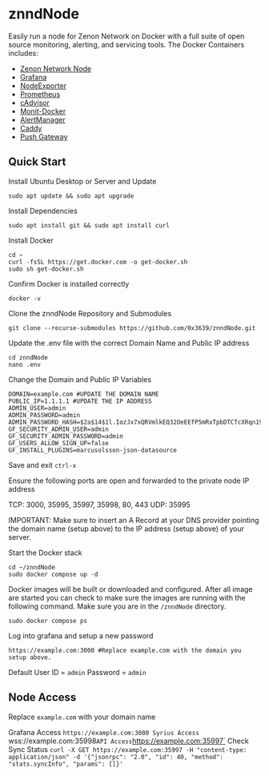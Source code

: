 # znndNode

Easily run a node for Zenon Network on Docker with a full suite of open source monitoring, alerting, and servicing tools. The Docker Containers includes:
* [Zenon Network Node](https://github.com/zenon-network/go-zenon)
* [Grafana](http://grafana.org/)
* [NodeExporter](https://github.com/prometheus/node_exporter)
* [Prometheus](https://prometheus.io/)
* [cAdvisor](https://github.com/google/cadvisor)
* [Monit-Docker](https://github.com/decryptus/monit-docker)
* [AlertManager](https://github.com/prometheus/alertmanager)
* [Caddy](https://hub.docker.com/_/caddy)
* [Push Gateway](https://prometheus.io/docs/practices/pushing/)

## Quick Start

Install Ubuntu Desktop or Server and Update
```
sudo apt update && sudo apt upgrade
```

Install Dependencies
```
sudo apt install git && sudo apt install curl
```

Install Docker
```
cd ~
curl -fsSL https://get.docker.com -o get-docker.sh
sudo sh get-docker.sh
```

Confirm Docker is installed correctly
```
docker -v
```

Clone the znndNode Repository and Submodules
```
git clone --recurse-submodules https://github.com/0x3639/znndNode.git
```

Update the .env file with the correct Domain Name and Public IP address
```
cd znndNode
nano .env
```

Change the Domain and Public IP Variables
```
DOMAIN=example.com #UPDATE THE DOMAIN NAME
PUBLIC_IP=1.1.1.1 #UPDATE THE IP ADDRESS
ADMIN_USER=admin
ADMIN_PASSWORD=admin
ADMIN_PASSWORD_HASH=$2a$14$1l.IozJx7xQRVmlkEQ32OeEEfP5mRxTpbDTCTcXRqn19gXD8YK1pO
GF_SECURITY_ADMIN_USER=admin
GF_SECURITY_ADMIN_PASSWORD=admin
GF_USERS_ALLOW_SIGN_UP=false
GF_INSTALL_PLUGINS=marcusolsson-json-datasource
```
Save and exit `ctrl-x`

Ensure the following ports are open and forwarded to the private node IP address

TCP: 3000, 35995, 35997, 35998, 80, 443
UDP: 35995

IMPORTANT:
Make sure to insert an A Record at your DNS provider pointing the domain name (setup above) to the IP address (setup above) of your server.

Start the Docker stack
```
cd ~/znndNode
sudo docker compose up -d
```

Docker images will be built or downloaded and configured.  After all image are started you can check to make sure the images are running with the following command. Make sure you are in the `/znndNode` directory.

```
sudo docker compose ps
```

Log into grafana and setup a new password
```
https://example.com:3000 #Replace example.com with the domain you setup above.
```
Default User ID = `admin` Password = `admin`

## Node Access

Replace `example.com` with your domain name

Grafana Access `https://example.com:3000
Syrius Access `wss://example.com:35998`
API Access `https://example.com:35997`
Check Sync Status `curl -X GET https://example.com:35997 -H "content-type: application/json" -d '{"jsonrpc": "2.0", "id": 40, "method": "stats.syncInfo", "params": []}'`

